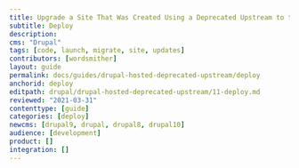 ```yaml
---
title: Upgrade a Site That Was Created Using a Deprecated Upstream to the Latest Version of Drupal
subtitle: Deploy
description: 
cms: "Drupal"
tags: [code, launch, migrate, site, updates]
contributors: [wordsmither]
layout: guide
permalink: docs/guides/drupal-hosted-deprecated-upstream/deploy
anchorid: deploy
editpath: drupal/drupal-hosted-deprecated-upstream/11-deploy.md
reviewed: "2021-03-31"
contenttype: [guide]
categories: [deploy]
newcms: [drupal9, drupal, drupal8, drupal10]
audience: [development]
product: []
integration: []
---
```


<Partial file="drupal/deploy-live.md" />
